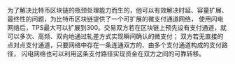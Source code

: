 为了解决比特币区块链的瓶颈处理能力而生的，他可以有效解决时延、容量扩展、最终性的问题，为比特币区块链提供了一个可扩展的微支付通道网络，
使用闪电网络后，TPS最大可以扩展到300。交易双方若在区块链上预先设有支付通道，就可以多次、高频、双向地通过轧差方式实现瞬间确认的微支付；
双方若无直接的点对点支付通道，只要网络中存在一条连通双方的、由多个支付通道构成的支付路径，
闪电网络也可以利用这条支付路径实现资金在双方之间的可靠转移。
